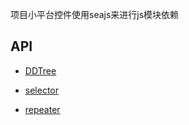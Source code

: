 

项目小平台控件使用seajs来进行js模块依赖

## API


+ [DDTree](ddtree.md)

+ [selector](selector/)

+ [repeater](repeater/)
